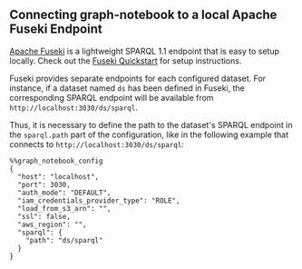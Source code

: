 ## Connecting graph-notebook to a local Apache Fuseki Endpoint

[Apache Fuseki](https://jena.apache.org/documentation/fuseki2/index.html) is a lightweight SPARQL 1.1 endpoint that is easy to setup locally. Check out the [Fuseki Quickstart](https://jena.apache.org/documentation/fuseki2/fuseki-quick-start.html) for setup instructions.

Fuseki provides separate endpoints for each configured dataset. For instance, if a dataset named `ds` has been defined in Fuseki, the corresponding SPARQL endpoint will be available from `http://localhost:3030/ds/sparql`.

Thus, it is necessary to define the path to the dataset's SPARQL endpoint in the `sparql.path` part of the configuration,
like in the following example that connects to `http://localhost:3030/ds/sparql`:

```
%%graph_notebook_config
{
  "host": "localhost",
  "port": 3030,
  "auth_mode": "DEFAULT",
  "iam_credentials_provider_type": "ROLE",
  "load_from_s3_arn": "",
  "ssl": false,
  "aws_region": "",
  "sparql": {
    "path": "ds/sparql"
  }
}
```
